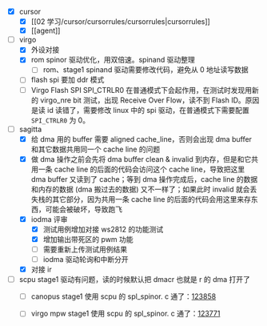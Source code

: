 - [x] cursor
	- [x] [[02 学习/cursor/cursorrules/cursorrules|cursorrules]]
	- [x] [[agent]]
- [ ] virgo
	- [x] 外设对接
	- [x] rom spinor 驱动优化，用双倍速。spinand 驱动整理
		- [ ] rom、stage1 spinand 驱动需要修改代码，避免从 0 地址读写数据
	- [ ] flash spi 要加 ddr 模式
	- [ ] Virgo Flash SPI SPI_CTRLR0 在普通模式下会起作用，在测试时发现用新的 virgo_nre bit 测试，出现 Receive Over Flow，读不到 Flash ID。原因是读 id 读错了，需要修改 linux 中的 spi 驱动，在普通模式下需要配置 `SPI_CTRLR0` 为 0。
- [ ] sagitta
	- [x] 给 dma 用的 buffer 需要 aligned cache_line，否则会出现 dma buffer 和其它数据共用同一个 cache line 的问题
	- [x] 做 dma 操作之前会先将 dma buffer clean & invalid 到内存，但是和它共用一条 cache line 的后面的代码会访问这个 cache line，导致把这里 dma buffer 又读到了 cache；等到 dma 操作完成后，cache line 的数据和内存的数据 (dma 搬过去的数据) 又不一样了；如果此时 invalid 就会丢失栈的其它部分，因为共用一条 cache line 的后面的代码会用这里来存东西，可能会被破坏，导致跑飞
	- [x] iodma 评审
		- [x] 测试用例增加对接 ws2812 的功能测试
		- [x] 增加输出带死区的 pwm 功能
		- [ ] 需要重新上传测试用例结果
		- [ ] iodma 驱动轮询和中断分开
	- [x] 对接 ir
- [ ] scpu stage1 驱动有问题，读的时候默认把 dmacr 也就是 r 的 dma 打开了
	- [ ] canopus stage1 使用 scpu 的 spl_spinor. c  通了：[123858](https://git.nationalchip.com/gerrit/123858 "Reload the change (Shortcut: R)")
	- [ ] virgo mpw stage1 使用 scpu 的 spl_spinor. c 通了：[123771](https://git.nationalchip.com/gerrit/123771 "Reload the change (Shortcut: R)")

